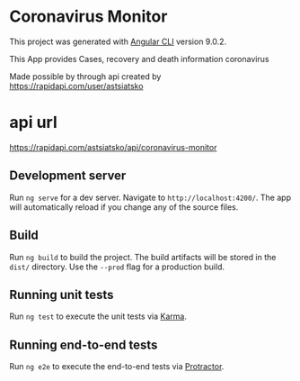 # Coronavirus Monitor

This project was generated with [Angular CLI](https://github.com/angular/angular-cli) version 9.0.2.

This App provides Cases, recovery and death information coronavirus

Made possible by through api created by https://rapidapi.com/user/astsiatsko

# api url
https://rapidapi.com/astsiatsko/api/coronavirus-monitor




## Development server

Run `ng serve` for a dev server. Navigate to `http://localhost:4200/`. The app will automatically reload if you change any of the source files.


## Build

Run `ng build` to build the project. The build artifacts will be stored in the `dist/` directory. Use the `--prod` flag for a production build.

## Running unit tests

Run `ng test` to execute the unit tests via [Karma](https://karma-runner.github.io).

## Running end-to-end tests

Run `ng e2e` to execute the end-to-end tests via [Protractor](http://www.protractortest.org/).
